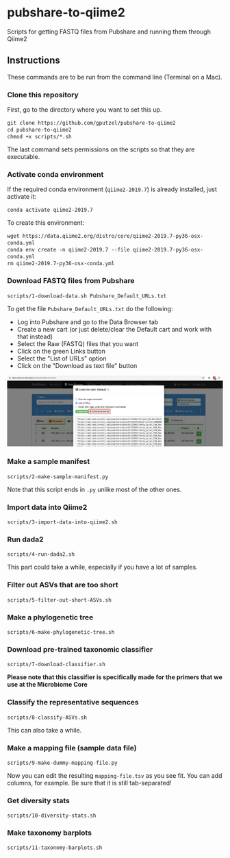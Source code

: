 # pubshare-to-qiime2

Scripts for getting FASTQ files from Pubshare and running them through Qiime2

## Instructions

These commands are to be run from the command line (Terminal on a Mac).

### Clone this repository

First, go to the directory where you want to set this up.

    git clone https://github.com/gputzel/pubshare-to-qiime2
    cd pubshare-to-qiime2
    chmod +x scripts/*.sh

The last command sets permissions on the scripts so that they are executable.

### Activate conda environment

If the required conda environment (`qiime2-2019.7`) is already installed, just activate it:

    conda activate qiime2-2019.7

To create this environment:

    wget https://data.qiime2.org/distro/core/qiime2-2019.7-py36-osx-conda.yml
    conda env create -n qiime2-2019.7 --file qiime2-2019.7-py36-osx-conda.yml
    rm qiime2-2019.7-py36-osx-conda.yml

### Download FASTQ files from Pubshare

    scripts/1-download-data.sh Pubshare_Default_URLs.txt

To get the file `Pubshare_Default_URLs.txt` do the following:

- Log into Pubshare and go to the Data Browser tab
- Create a new cart (or just delete/clear the Default cart and work with that instead)
- Select the Raw (FASTQ) files that you want
- Click on the green Links button
- Select the "List of URLs" option
- Click on the "Download as text file" button

![](download-list.png)

### Make a sample manifest

    scripts/2-make-sample-manifest.py

Note that this script ends in `.py` unlike most of the other ones.

### Import data into Qiime2

    scripts/3-import-data-into-qiime2.sh

### Run dada2

    scripts/4-run-dada2.sh

This part could take a while, especially if you have a lot of samples.

### Filter out ASVs that are too short

    scripts/5-filter-out-short-ASVs.sh

### Make a phylogenetic tree

    scripts/6-make-phylogenetic-tree.sh

### Download pre-trained taxonomic classifier

    scripts/7-download-classifier.sh

**Please note that this classifier is specifically made for the primers that we use at the Microbiome Core**

### Classify the representative sequences

    scripts/8-classify-ASVs.sh

This can also take a while.

### Make a mapping file (sample data file)

    scripts/9-make-dummy-mapping-file.py

Now you can edit the resulting `mapping-file.tsv` as you see fit. You can add columns, for example. Be sure that it is still tab-separated!

### Get diversity stats

    scripts/10-diversity-stats.sh

### Make taxonomy barplots

    scripts/11-taxonomy-barplots.sh


